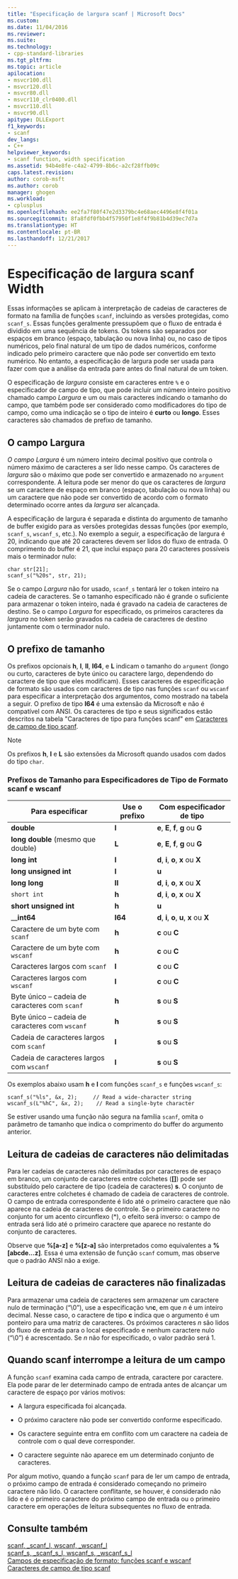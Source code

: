 ```yaml
---
title: "Especificação de largura scanf | Microsoft Docs"
ms.custom: 
ms.date: 11/04/2016
ms.reviewer: 
ms.suite: 
ms.technology:
- cpp-standard-libraries
ms.tgt_pltfrm: 
ms.topic: article
apilocation:
- msvcr100.dll
- msvcr120.dll
- msvcr80.dll
- msvcr110_clr0400.dll
- msvcr110.dll
- msvcr90.dll
apitype: DLLExport
f1_keywords:
- scanf
dev_langs:
- C++
helpviewer_keywords:
- scanf function, width specification
ms.assetid: 94b4e8fe-c4a2-4799-8b6c-a2cf28ffb09c
caps.latest.revision: 
author: corob-msft
ms.author: corob
manager: ghogen
ms.workload:
- cplusplus
ms.openlocfilehash: ee2fa7f80f47e2d3379bc4e68aec4496e8f4f01a
ms.sourcegitcommit: 8fa8fdf0fbb4f57950f1e8f4f9b81b4d39ec7d7a
ms.translationtype: HT
ms.contentlocale: pt-BR
ms.lasthandoff: 12/21/2017
---
```

# <a name="scanf-width-specification"></a>Especificação de largura scanf Width
Essas informações se aplicam à interpretação de cadeias de caracteres de formato na família de funções `scanf`, incluindo as versões protegidas, como `scanf_s`. Essas funções geralmente pressupõem que o fluxo de entrada é dividido em uma sequência de tokens. Os tokens são separados por espaços em branco (espaço, tabulação ou nova linha) ou, no caso de tipos numéricos, pelo final natural de um tipo de dados numéricos, conforme indicado pelo primeiro caractere que não pode ser convertido em texto numérico. No entanto, a especificação de largura pode ser usada para fazer com que a análise da entrada pare antes do final natural de um token.  
  
 O especificação de *largura* consiste em caracteres entre `%` e o especificador de campo de tipo, que pode incluir um número inteiro positivo chamado campo *Largura* e um ou mais caracteres indicando o tamanho do campo, que também pode ser considerado como modificadores do tipo de campo, como uma indicação se o tipo de inteiro é **curto** ou **longo**. Esses caracteres são chamados de prefixo de tamanho.  
  
## <a name="the-width-field"></a>O campo Largura  
 *O campo Largura* é um número inteiro decimal positivo que controla o número máximo de caracteres a ser lido nesse campo. Os caracteres de *largura* são o máximo que pode ser convertido e armazenado no `argument` correspondente. A leitura pode ser menor do que os caracteres de *largura* se um caractere de espaço em branco (espaço, tabulação ou nova linha) ou um caractere que não pode ser convertido de acordo com o formato determinado ocorre antes da *largura* ser alcançada.  
  
 A especificação de largura é separada e distinta do argumento de tamanho de buffer exigido para as versões protegidas dessas funções (por exemplo, `scanf_s`, `wscanf_s`, etc.). No exemplo a seguir, a especificação de largura é 20, indicando que até 20 caracteres devem ser lidos do fluxo de entrada. O comprimento do buffer é 21, que inclui espaço para 20 caracteres possíveis mais o terminador nulo:  
  
```  
char str[21];  
scanf_s("%20s", str, 21);  
```  
  
 Se o campo *Largura* não for usado, `scanf_s` tentará ler o token inteiro na cadeia de caracteres. Se o tamanho especificado não é grande o suficiente para armazenar o token inteiro, nada é gravado na cadeia de caracteres de destino. Se o campo *Largura* for especificado, os primeiros caracteres da *largura* no token serão gravados na cadeia de caracteres de destino juntamente com o terminador nulo.  
  
## <a name="the-size-prefix"></a>O prefixo de tamanho  
 Os prefixos opcionais **h**, **l**, **ll**, **I64**, e **L** indicam o tamanho do `argument` (longo ou curto, caracteres de byte único ou caractere largo, dependendo do caractere de tipo que eles modificam). Esses caracteres de especificação de formato são usados com caracteres de tipo nas funções `scanf` ou `wscanf` para especificar a interpretação dos argumentos, como mostrado na tabela a seguir. O prefixo de tipo **I64** é uma extensão da Microsoft e não é compatível com ANSI. Os caracteres de tipo e seus significados estão descritos na tabela "Caracteres de tipo para funções scanf" em [Caracteres de campo de tipo scanf](../c-runtime-library/scanf-type-field-characters.md).  
  
> [!NOTE]
>  Os prefixos **h**, **l** e **L** são extensões da Microsoft quando usados com dados do tipo `char`.  
  
### <a name="size-prefixes-for-scanf-and-wscanf-format-type-specifiers"></a>Prefixos de Tamanho para Especificadores de Tipo de Formato scanf e wscanf  
  
|Para especificar|Use o prefixo|Com especificador de tipo|  
|----------------|----------------|-------------------------|  
|**double**|**l**|**e**, **E**, **f**, **g** ou **G**|  
|**long double** (mesmo que double)|**L**|**e**, **E**, **f**, **g** ou **G**|  
|**long int**|**l**|**d**, **i**, **o**, **x** ou **X**|  
|**long unsigned int**|**l**|**u**|  
|**long long**|**ll**|**d**, **i**, **o**, **x** ou **X**|  
|`short int`|**h**|**d**, **i**, **o**, **x** ou **X**|  
|**short unsigned int**|**h**|**u**|  
|__**int64**|**I64**|**d**, **i**, **o**, **u**, **x** ou **X**|  
|Caractere de um byte com `scanf`|**h**|**c** ou **C**|  
|Caractere de um byte com `wscanf`|**h**|**c** ou **C**|  
|Caracteres largos com `scanf`|**l**|**c** ou **C**|  
|Caracteres largos com `wscanf`|**l**|**c** ou **C**|  
|Byte único – cadeia de caracteres com `scanf`|**h**|**s** ou **S**|  
|Byte único – cadeia de caracteres com `wscanf`|**h**|**s** ou **S**|  
|Cadeia de caracteres largos com `scanf`|**l**|**s** ou **S**|  
|Cadeia de caracteres largos com `wscanf`|**l**|**s** ou **S**|  
  
 Os exemplos abaixo usam **h** e **l** com funções `scanf_s` e funções `wscanf_s`:  
  
```  
scanf_s("%ls", &x, 2);     // Read a wide-character string  
wscanf_s(L"%hC", &x, 2);    // Read a single-byte character  
```  
  
 Se estiver usando uma função não segura na família `scanf`, omita o parâmetro de tamanho que indica o comprimento do buffer do argumento anterior.  
  
## <a name="reading-undelimited-strings"></a>Leitura de cadeias de caracteres não delimitadas  
 Para ler cadeias de caracteres não delimitadas por caracteres de espaço em branco, um conjunto de caracteres entre colchetes (**[]**) pode ser substituído pelo caractere de tipo (cadeia de caracteres) **s**. O conjunto de caracteres entre colchetes é chamado de cadeia de caracteres de controle. O campo de entrada correspondente é lido até o primeiro caractere que não aparece na cadeia de caracteres de controle. Se o primeiro caractere no conjunto for um acento circunflexo (**^**), o efeito será inverso: o campo de entrada será lido até o primeiro caractere que aparece no restante do conjunto de caracteres.  
  
 Observe que **%[a-z]** e **%[z-a]** são interpretados como equivalentes a **%[abcde...z]**. Essa é uma extensão de função `scanf` comum, mas observe que o padrão ANSI não a exige.  
  
## <a name="reading-unterminated-strings"></a>Leitura de cadeias de caracteres não finalizadas  
 Para armazenar uma cadeia de caracteres sem armazenar um caractere nulo de terminação (“\0”), use a especificação `%`*n***c**, em que *n* é um inteiro decimal. Nesse caso, o caractere de tipo **c** indica que o argumento é um ponteiro para uma matriz de caracteres. Os próximos caracteres *n* são lidos do fluxo de entrada para o local especificado e nenhum caractere nulo (“\0”) é acrescentado. Se *n* não for especificado, o valor padrão será 1.  
  
## <a name="when-scanf-stops-reading-a-field"></a>Quando scanf interrompe a leitura de um campo  
 A função `scanf` examina cada campo de entrada, caractere por caractere. Ela pode parar de ler determinado campo de entrada antes de alcançar um caractere de espaço por vários motivos:  
  
-   A largura especificada foi alcançada.  
  
-   O próximo caractere não pode ser convertido conforme especificado.  
  
-   Os caractere seguinte entra em conflito com um caractere na cadeia de controle com o qual deve corresponder.  
  
-   O caractere seguinte não aparece em um determinado conjunto de caracteres.  
  
 Por algum motivo, quando a função `scanf` para de ler um campo de entrada, o próximo campo de entrada é considerado começando no primeiro caractere não lido. O caractere conflitante, se houver, é considerado não lido e é o primeiro caractere do próximo campo de entrada ou o primeiro caractere em operações de leitura subsequentes no fluxo de entrada.  
  
## <a name="see-also"></a>Consulte também  
 [scanf, _scanf_l, wscanf, _wscanf_l](../c-runtime-library/reference/scanf-scanf-l-wscanf-wscanf-l.md)   
 [scanf_s, _scanf_s_l, wscanf_s, _wscanf_s_l](../c-runtime-library/reference/scanf-s-scanf-s-l-wscanf-s-wscanf-s-l.md)   
 [Campos de especificação de formato: funções scanf e wscanf](../c-runtime-library/format-specification-fields-scanf-and-wscanf-functions.md)   
 [Caracteres de campo de tipo scanf](../c-runtime-library/scanf-type-field-characters.md)